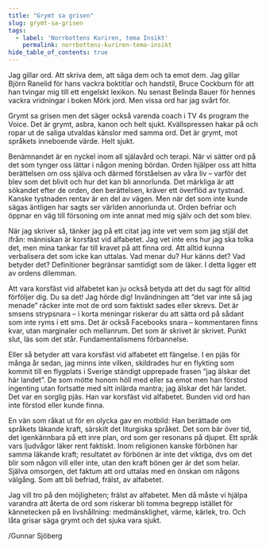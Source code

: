 ```yaml
---
title: "Grymt sa grisen"
slug: grymt-sa-grisen
tags:
  - label: 'Norrbottens Kuriren, tema Insikt'
    permalink: norrbottens-kuriren-tema-insikt
hide_table_of_contents: true
---
```

Jag gillar ord. Att skriva dem, att säga dem och ta emot dem. Jag gillar Björn Ranelid för hans vackra boktitlar och handstil, Bruce Cockburn för att han tvingar mig till ett engelskt lexikon. Nu senast Belinda Bauer för hennes vackra vridningar i boken Mörk jord. Men vissa ord har jag svårt för.

<!--truncate-->

Grymt sa grisen men det säger också varenda coach i TV 4s program the Voice. Det är grymt, asbra, kanon och helt sjukt. Kvällspressen hakar på och ropar ut de saliga utvaldas känslor med samma ord. Det är grymt, mot språkets inneboende värde. Helt sjukt.

Benämnandet är en nyckel inom all själavård och terapi. När vi sätter ord på det som tynger oss lättar i någon mening bördan. Orden hjälper oss att hitta berättelsen om oss själva och därmed förståelsen av våra liv – varför det blev som det blivit och hur det kan bli annorlunda. Det märkliga är att sökandet efter de orden, den berättelsen, kräver ett överflöd av tystnad. Kanske tystnaden rentav är en del av vägen. Men när det som inte kunde sägas äntligen har sagts ser världen annorlunda ut. Orden befriar och öppnar en väg till försoning om inte annat med mig själv och det som blev.

När jag skriver så, tänker jag på ett citat jag inte vet vem som jag stjäl det ifrån: människan är korsfäst vid alfabetet. Jag vet inte ens hur jag ska tolka det, men mina tankar far till kravet på att finna ord. Att alltid kunna verbalisera det som icke kan uttalas. Vad menar du? Hur känns det? Vad betyder det? Definitioner begränsar samtidigt som de läker. I detta ligger ett av ordens dilemman.

Att vara korsfäst vid alfabetet kan ju också betyda att det du sagt för alltid förföljer dig. Du sa det! Jag hörde dig! Invändningen att ”det var inte så jag menade” räcker inte mot de ord som faktiskt sades eller skrevs. Det är smsens strypsnara – i korta meningar riskerar du att sätta ord på sådant som inte ryms i ett sms. Det är också Facebooks snara – kommentaren finns kvar, utan marginaler och mellanrum. Det som är skrivet är skrivet. Punkt slut, läs som det står. Fundamentalismens förbannelse.

Eller så betyder att vara korsfäst vid alfabetet ett fängelse. I en pjäs för många år sedan, jag minns inte vilken, skildrades hur en flykting som kommit till en flygplats i Sverige ständigt upprepade frasen ”jag älskar det här landet”. De som mötte honom höll med eller sa emot men han förstod ingenting utan fortsatte med sitt inlärda mantra; jag älskar det här landet. Det var en sorglig pjäs. Han var korsfäst vid alfabetet. Bunden vid ord han inte förstod eller kunde finna.

En vän som råkat ut för en olycka gav en motbild: Han berättade om språkets läkande kraft, särskilt det liturgiska språket. Det som bär över tid, det igenkännbara på ett inre plan, ord som ger resonans på djupet. Ett språk vars ljudvågor läker rent faktiskt. Inom religionen kanske förbönen har samma läkande kraft; resultatet av förbönen är inte det viktiga, dvs om det blir som någon vill eller inte, utan den kraft bönen ger är det som helar. Själva omsorgen, det faktum att ord uttalas med en önskan om någons välgång. Som att bli befriad, frälst, av alfabetet.

Jag vill tro på den möjligheten; frälst av alfabetet. Men då måste vi hjälpa varandra att återta de ord som riskerar bli tomma begrepp istället för kännetecken på en livshållning: medmänsklighet, värme, kärlek, tro. Och låta grisar säga grymt och det sjuka vara sjukt.

/Gunnar Sjöberg

